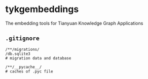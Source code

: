 # tykgembeddings
The embedding tools for Tianyuan Knowledge Graph Applications

## `.gitignore`

```gitignore
/**/migrations/
/db.sqlite3
# migration data and database

/**/__pycache__/
# caches of .pyc file
```

